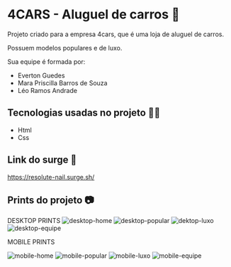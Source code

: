 # 4CARS - Aluguel de carros    :car:

Projeto criado para a empresa 4cars, que é uma loja de aluguel de carros.

Possuem modelos populares e de luxo.

Sua equipe é formada por:

* Everton Guedes
* Mara Priscilla Barros de Souza
* Léo Ramos Andrade

## Tecnologias usadas no projeto   :man_technologist:

* Html
* Css

## Link do surge   :link:
https://resolute-nail.surge.sh/


## Prints do projeto    :camera:
DESKTOP PRINTS
![desktop-home](https://user-images.githubusercontent.com/10377511/132071604-d7f81ca6-cfd5-4dfa-a184-d200e2316d03.PNG)
![desktop-popular](https://user-images.githubusercontent.com/10377511/132071617-34368dfd-698b-4e99-98fb-8c141aabe716.PNG)
![dektop-luxo](https://user-images.githubusercontent.com/10377511/132071625-9338d84c-23c6-4dc9-bc08-654c4811dd80.PNG)
![desktop-equipe](https://user-images.githubusercontent.com/10377511/132071633-aaf26ff9-a338-448a-b165-f894de2b2835.PNG)

MOBILE PRINTS

![mobile-home](https://user-images.githubusercontent.com/10377511/132071655-741f96ac-18cc-4bee-b481-11214089ff51.PNG)
![mobile-popular](https://user-images.githubusercontent.com/10377511/132071660-02e8d891-caec-49b8-ba31-1a6608e25e40.PNG)
![mobile-luxo](https://user-images.githubusercontent.com/10377511/132071667-6c62e435-b18d-4231-b67e-a36c1397a779.PNG)
![mobile-equipe](https://user-images.githubusercontent.com/10377511/132071674-8bf6e589-fd0f-436e-8086-8ca68d8e8ef5.PNG)

